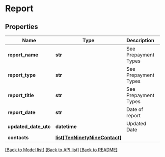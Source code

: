 # Report

## Properties
Name | Type | Description | Notes
------------ | ------------- | ------------- | -------------
**report_name** | **str** | See Prepayment Types | [optional] 
**report_type** | **str** | See Prepayment Types | [optional] 
**report_title** | **str** | See Prepayment Types | [optional] 
**report_date** | **str** | Date of report | [optional] 
**updated_date_utc** | **datetime** | Updated Date | [optional] 
**contacts** | [**list[TenNinetyNineContact]**](TenNinetyNineContact.md) |  | [optional] 

[[Back to Model list]](../README.md#documentation-for-models) [[Back to API list]](../README.md#documentation-for-api-endpoints) [[Back to README]](../README.md)


